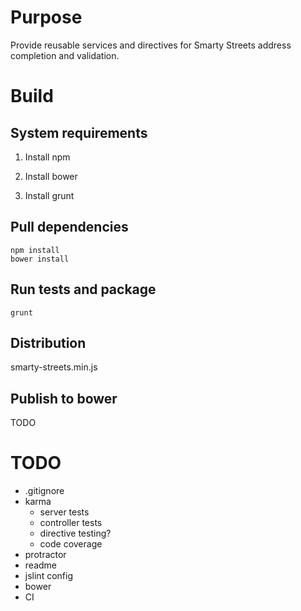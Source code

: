 Purpose
=======
Provide reusable services and directives for Smarty Streets address completion and validation.

Build
=====

System requirements
-------------------

1.  Install npm

1.  Install bower

1.  Install grunt

Pull dependencies
-----------------

```
npm install
bower install
```

Run tests and package
---------------------

```
grunt
```

Distribution
------------

smarty-streets.min.js

Publish to bower
----------------
TODO

TODO
====
* .gitignore
* karma
    * server tests
    * controller tests
    * directive testing?
    * code coverage
* protractor
* readme
* jslint config
* bower
* CI